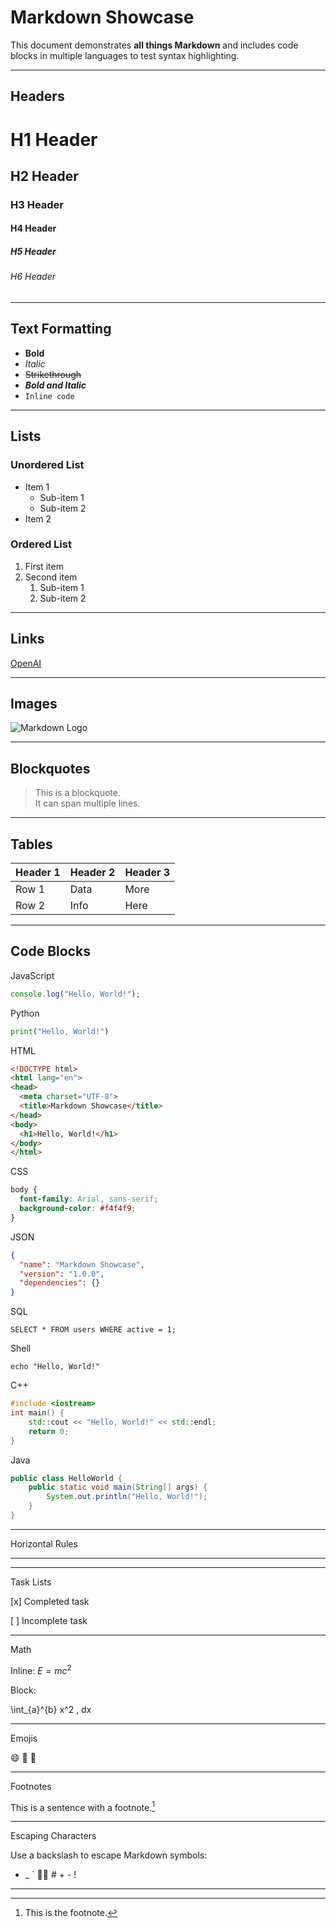 
# Markdown Showcase

This document demonstrates **all things Markdown** and includes code blocks in multiple languages to test syntax highlighting.

---

## Headers

# H1 Header
## H2 Header
### H3 Header
#### H4 Header
##### H5 Header
###### H6 Header

---

## Text Formatting

- **Bold**
- *Italic*
- ~~Strikethrough~~
- **_Bold and Italic_**
- `Inline code`

---

## Lists

### Unordered List
- Item 1
  - Sub-item 1
  - Sub-item 2
- Item 2

### Ordered List
1. First item
2. Second item
   1. Sub-item 1
   2. Sub-item 2

---

## Links

[OpenAI](https://openai.com)

---

## Images

![Markdown Logo](https://markdown-here.com/img/icon256.png)

---

## Blockquotes

> This is a blockquote.  
> It can span multiple lines.

---

## Tables

| Header 1 | Header 2 | Header 3 |
|----------|----------|----------|
| Row 1    | Data     | More     |
| Row 2    | Info     | Here     |

---

## Code Blocks

JavaScript
```javascript
console.log("Hello, World!");
```
Python
```python
print("Hello, World!")
```
HTML
```html
<!DOCTYPE html>
<html lang="en">
<head>
  <meta charset="UTF-8">
  <title>Markdown Showcase</title>
</head>
<body>
  <h1>Hello, World!</h1>
</body>
</html>
```
CSS
```css
body {
  font-family: Arial, sans-serif;
  background-color: #f4f4f9;
}
```
JSON
```json
{
  "name": "Markdown Showcase",
  "version": "1.0.0",
  "dependencies": {}
}
```
SQL
```
SELECT * FROM users WHERE active = 1;
```
Shell
```shell
echo "Hello, World!"
```
C++
```c++
#include <iostream>
int main() {
    std::cout << "Hello, World!" << std::endl;
    return 0;
}
```
Java
```java
public class HelloWorld {
    public static void main(String[] args) {
        System.out.println("Hello, World!");
    }
}
```

---

Horizontal Rules


---


---

Task Lists

[x] Completed task

[ ] Incomplete task



---

Math

Inline: $E = mc^2$

Block:

\int_{a}^{b} x^2 \, dx


---

Emojis

:smile: :rocket: :tada:


---

Footnotes

This is a sentence with a footnote.[^1]

[^1]: This is the footnote.


---

Escaping Characters

Use a backslash to escape Markdown symbols:
* _ `  # + - !


---
